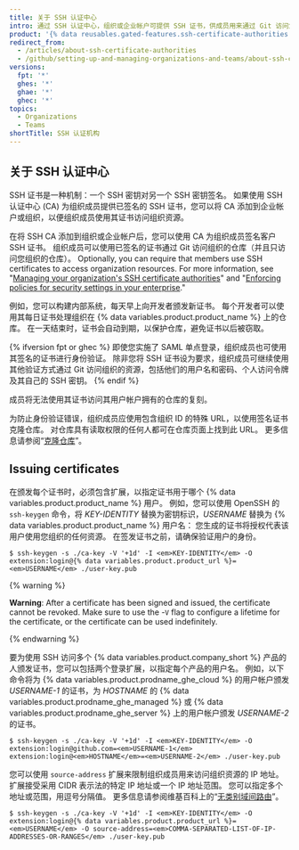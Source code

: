 ```yaml
---
title: 关于 SSH 认证中心
intro: 通过 SSH 认证中心，组织或企业帐户可提供 SSH 证书，供成员用来通过 Git 访问您的资源。
product: '{% data reusables.gated-features.ssh-certificate-authorities %}'
redirect_from:
  - /articles/about-ssh-certificate-authorities
  - /github/setting-up-and-managing-organizations-and-teams/about-ssh-certificate-authorities
versions:
  fpt: '*'
  ghes: '*'
  ghae: '*'
  ghec: '*'
topics:
  - Organizations
  - Teams
shortTitle: SSH 认证机构
---
```


## 关于 SSH 认证中心

SSH 证书是一种机制：一个 SSH 密钥对另一个 SSH 密钥签名。 如果使用 SSH 认证中心 (CA) 为组织成员提供已签名的 SSH 证书，您可以将 CA 添加到企业帐户或组织，以便组织成员使用其证书访问组织资源。

在将 SSH CA 添加到组织或企业帐户后，您可以使用 CA 为组织成员签名客户 SSH 证书。 组织成员可以使用已签名的证书通过 Git 访问组织的仓库（并且只访问您组织的仓库）。 Optionally, you can require that members use SSH certificates to access organization resources. For more information, see "[Managing your organization's SSH certificate authorities](/articles/managing-your-organizations-ssh-certificate-authorities)" and "[Enforcing policies for security settings in your enterprise](/admin/policies/enforcing-policies-for-your-enterprise/enforcing-policies-for-security-settings-in-your-enterprise#managing-ssh-certificate-authorities-for-your-enterprise)."

例如，您可以构建内部系统，每天早上向开发者颁发新证书。 每个开发者可以使用其每日证书处理组织在 {% data variables.product.product_name %} 上的仓库。 在一天结束时，证书会自动到期，以保护仓库，避免证书以后被窃取。

{% ifversion fpt or ghec %}
即使您实施了 SAML 单点登录，组织成员也可使用其签名的证书进行身份验证。 除非您将 SSH 证书设为要求，组织成员可继续使用其他验证方式通过 Git 访问组织的资源，包括他们的用户名和密码、个人访问令牌及其自己的 SSH 密钥。
{% endif %}

成员将无法使用其证书访问其用户帐户拥有的仓库的复刻。

为防止身份验证错误，组织成员应使用包含组织 ID 的特殊 URL，以使用签名证书克隆仓库。 对仓库具有读取权限的任何人都可在仓库页面上找到此 URL。 更多信息请参阅“[克隆仓库](/articles/cloning-a-repository)”。

## Issuing certificates

在颁发每个证书时，必须包含扩展，以指定证书用于哪个 {% data variables.product.product_name %} 用户。 例如，您可以使用 OpenSSH 的 `ssh-keygen` 命令，将 _KEY-IDENTITY_ 替换为密钥标识，_USERNAME_ 替换为 {% data variables.product.product_name %} 用户名： 您生成的证书将授权代表该用户使用您组织的任何资源。 在签发证书之前，请确保验证用户的身份。

```shell
$ ssh-keygen -s ./ca-key -V '+1d' -I <em>KEY-IDENTITY</em> -O extension:login@{% data variables.product.product_url %}=<em>USERNAME</em> ./user-key.pub
```

{% warning %}

**Warning**: After a certificate has been signed and issued, the certificate cannot be revoked. Make sure to use the -`V` flag to configure a lifetime for the certificate, or the certificate can be used indefinitely.

{% endwarning %}

要为使用 SSH 访问多个 {% data variables.product.company_short %} 产品的人颁发证书，您可以包括两个登录扩展，以指定每个产品的用户名。 例如，以下命令将为 {% data variables.product.prodname_ghe_cloud %} 的用户帐户颁发 _USERNAME-1_ 的证书，为 _HOSTNAME_ 的 {% data variables.product.prodname_ghe_managed %} 或 {% data variables.product.prodname_ghe_server %} 上的用户帐户颁发 _USERNAME-2_ 的证书。

```shell
$ ssh-keygen -s ./ca-key -V '+1d' -I <em>KEY-IDENTITY</em> -O extension:login@github.com=<em>USERNAME-1</em> extension:login@<em>HOSTNAME</em>=<em>USERNAME-2</em> ./user-key.pub
```

您可以使用 `source-address` 扩展来限制组织成员用来访问组织资源的 IP 地址。 扩展接受采用 CIDR 表示法的特定 IP 地址或一个 IP 地址范围。 您可以指定多个地址或范围，用逗号分隔值。 更多信息请参阅维基百科上的“[无类别域间路由](https://en.wikipedia.org/wiki/Classless_Inter-Domain_Routing#CIDR_notation)”。

```shell
$ ssh-keygen -s ./ca-key -V '+1d' -I <em>KEY-IDENTITY</em> -O extension:login@{% data variables.product.product_url %}=<em>USERNAME</em> -O source-address=<em>COMMA-SEPARATED-LIST-OF-IP-ADDRESSES-OR-RANGES</em> ./user-key.pub
```
